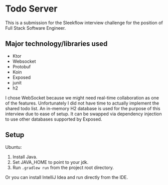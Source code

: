 
# Todo Server

This is a submission for the Sleekflow interview challenge for the position of Full Stack Software Engineer.

## Major technology/libraries used
- Ktor
- Websocket
- Protobuf
- Koin
- Exposed
- junit
- h2

I chose WebSocket because we might need real-time collaboration as one of the features. Unfortunately I did not have time to actually implement the shared todo list.
An in-memory H2 database is used for the purpose of this interview due to ease of setup. It can be swapped via dependency injection to use other databases supported by Exposed.

## Setup
Ubuntu:
1. Install Java.
2. Set JAVA_HOME to point to your jdk.
3. Run ```.gradlew run``` from the project root directory.

Or you can install IntelliJ Idea and run directly from the IDE.
